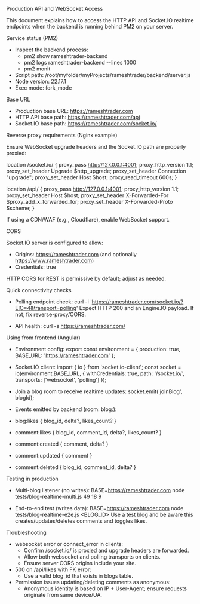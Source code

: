 Production API and WebSocket Access

This document explains how to access the HTTP API and Socket.IO realtime endpoints when the backend is running behind PM2 on your server.

Service status (PM2)

- Inspect the backend process:
  - pm2 show rameshtrader-backend
  - pm2 logs rameshtrader-backend --lines 1000
  - pm2 monit
- Script path: /root/myfolder/myProjects/rameshtrader/backend/server.js
- Node version: 22.17.1
- Exec mode: fork_mode

Base URL

- Production base URL: https://rameshtrader.com
- HTTP API base path: https://rameshtrader.com/api
- Socket.IO base path: https://rameshtrader.com/socket.io/

Reverse proxy requirements (Nginx example)

Ensure WebSocket upgrade headers and the Socket.IO path are properly proxied:

location /socket.io/ {
  proxy_pass         http://127.0.0.1:4001;
  proxy_http_version 1.1;
  proxy_set_header   Upgrade $http_upgrade;
  proxy_set_header   Connection "upgrade";
  proxy_set_header   Host $host;
  proxy_read_timeout 600s;
}

location /api/ {
  proxy_pass         http://127.0.0.1:4001;
  proxy_http_version 1.1;
  proxy_set_header   Host $host;
  proxy_set_header   X-Forwarded-For $proxy_add_x_forwarded_for;
  proxy_set_header   X-Forwarded-Proto $scheme;
}

If using a CDN/WAF (e.g., Cloudflare), enable WebSocket support.

CORS

Socket.IO server is configured to allow:
- Origins: https://rameshtrader.com (and optionally https://www.rameshtrader.com)
- Credentials: true

HTTP CORS for REST is permissive by default; adjust as needed.

Quick connectivity checks

- Polling endpoint check:
curl -i 'https://rameshtrader.com/socket.io/?EIO=4&transport=polling'
Expect HTTP 200 and an Engine.IO payload. If not, fix reverse-proxy/CORS.

- API health:
curl -s https://rameshtrader.com/

Using from frontend (Angular)

- Environment config:
export const environment = {
  production: true,
  BASE_URL: 'https://rameshtrader.com'
};

- Socket.IO client:
import { io } from 'socket.io-client';
const socket = io(environment.BASE_URL, {
  withCredentials: true,
  path: '/socket.io/',
  transports: ['websocket', 'polling']
});

- Join a blog room to receive realtime updates:
socket.emit('joinBlog', blogId);

- Events emitted by backend (room: blog:<id>):
- blog:likes { blog_id, delta?, likes_count? }
- comment:likes { blog_id, comment_id, delta?, likes_count? }
- comment:created { comment, delta? }
- comment:updated { comment }
- comment:deleted { blog_id, comment_id, delta? }

Testing in production

- Multi-blog listener (no writes):
BASE=https://rameshtrader.com node tests/blog-realtime-multi.js 49 18 9

- End-to-end test (writes data):
BASE=https://rameshtrader.com node tests/blog-realtime-e2e.js <BLOG_ID>
Use a test blog and be aware this creates/updates/deletes comments and toggles likes.

Troubleshooting

- websocket error or connect_error in clients:
  - Confirm /socket.io/ is proxied and upgrade headers are forwarded.
  - Allow both websocket and polling transports on clients.
  - Ensure server CORS origins include your site.
- 500 on /api/likes with FK error:
  - Use a valid blog_id that exists in blogs table.
- Permission issues updating/deleting comments as anonymous:
  - Anonymous identity is based on IP + User-Agent; ensure requests originate from same device/UA.


